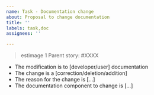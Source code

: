 ```yaml
---
name: Task - Documentation change
about: Proposal to change documentation
title: ''
labels: task,doc
assignees: ''

---
```

> estimage 1
Parent story: #XXXX

- The modification is to [developer/user] documentation
- The change is a [correction/deletion/addition]
- The reason for the change is [...]
- The documentation component to change is [...]
